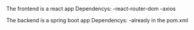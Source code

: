 The frontend is a react app
Dependencys:
  -react-router-dom
  -axios

The backend is a spring boot app
Dependencys:
  -already in the pom.xml
